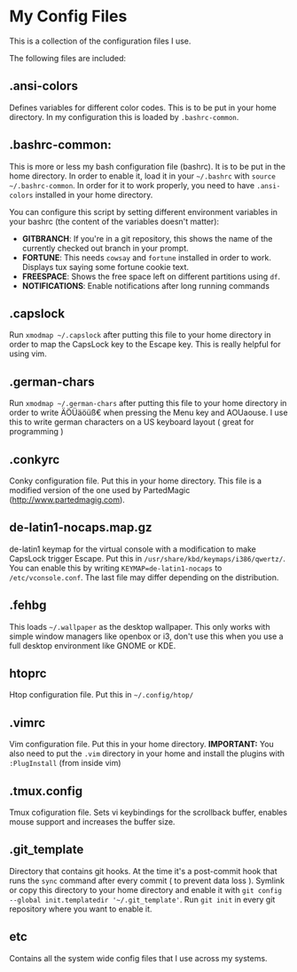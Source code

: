 My Config Files
===============

This is a collection of the configuration files I use.

The following files are included:

.ansi-colors
------------
Defines variables for different color codes. This is to be put in your home directory. In my configuration this is loaded by `.bashrc-common`.

.bashrc-common:
--------------
This is more or less my bash configuration file (bashrc). It is to be put in the home directory. In order to enable it, load it in your `~/.bashrc` with `source ~/.bashrc-common`. In order for it to work properly, you need to have `.ansi-colors` installed in your home directory.

You can configure this script by setting different environment variables in your bashrc (the content of the variables doesn't matter):

* **GITBRANCH**: If you're in a git repository, this shows the name of the currently checked out branch in your prompt.
* **FORTUNE**: This needs `cowsay` and `fortune` installed in order to work. Displays tux saying some fortune cookie text.
* **FREESPACE**: Shows the free space left on different partitions using `df`.
* **NOTIFICATIONS**: Enable notifications after long running commands

.capslock
---------
Run `xmodmap ~/.capslock` after putting this file to your home directory in order to map the CapsLock key to the Escape key. This is really helpful for using vim.

.german-chars
--------
Run `xmodmap ~/.german-chars` after putting this file to your home directory in order to write ÄÖÜäöüß€ when pressing the Menu key and AOUaouse. I use this to write german characters on a US keyboard layout ( great for programming )

.conkyrc
--------
Conky configuration file. Put this in your home directory. This file is a modified version of the one used by PartedMagic (http://www.partedmagig.com).

de-latin1-nocaps.map.gz
-----------------------
de-latin1 keymap for the virtual console with a modification to make CapsLock trigger Escape. Put this in `/usr/share/kbd/keymaps/i386/qwertz/`. You can enable this by writing `KEYMAP=de-latin1-nocaps` to `/etc/vconsole.conf`. The last file may differ depending on the distribution.

.fehbg
------
This loads `~/.wallpaper` as the desktop wallpaper. This only works with simple window managers like openbox or i3, don't use this when you use a full desktop environment like GNOME or KDE.

htoprc
------
Htop configuration file. Put this in `~/.config/htop/`

.vimrc
------
Vim configuration file. Put this in your home directory. **IMPORTANT:** You also need to put the `.vim` directory in your home and install the plugins with `:PlugInstall` (from inside vim)

.tmux.config
------------
Tmux cofiguration file. Sets vi keybindings for the scrollback buffer, enables mouse support and increases the buffer size.

.git_template
-------------
Directory that contains git hooks. At the time it's a post-commit hook that runs the `sync` command after every commit ( to prevent data loss ). Symlink or copy this directory to your home directory and enable it with `git config --global init.templatedir '~/.git_template'`. Run `git init` in every git repository where you want to enable it. 

etc
---
Contains all the system wide config files that I use across my systems.

